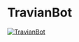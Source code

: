 # TravianBot

[ ![TravianBot](https://app.codeship.com/projects/9eb07ad0-5d81-0135-77a0-1eebb642e56d/status?branch=master)](https://app.codeship.com/projects/238207)
